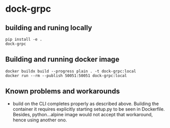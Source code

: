 # dock-grpc

## building and runing locally
```shell
pip install -e .
dock-grpc
```

## Building and running docker image

```shell
docker buildx build --progress plain . -t dock-grpc:local
docker run --rm --publish 50051:50051 dock-grpc:local
```

## Known problems and workarounds

- build on the CLI completes properly as described above. Building the container it requires explicitly starting setup.py to be seen in Dockerfile. Besides,  python...alpine image would not accept that workaround, hence using another ono.